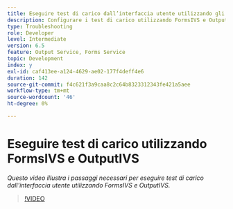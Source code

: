 ```yaml
---
title: Eseguire test di carico dall’interfaccia utente utilizzando gli esempi OOTB FormsIVS e OutputIVS
description: Configurare i test di carico utilizzando FormsIVS e OutputIVS
type: Troubleshooting
role: Developer
level: Intermediate
version: 6.5
feature: Output Service, Forms Service
topic: Development
index: y
exl-id: caf413ee-a124-4629-ae02-177f4deff4e6
duration: 142
source-git-commit: f4c621f3a9caa8c2c64b8323312343fe421a5aee
workflow-type: tm+mt
source-wordcount: '46'
ht-degree: 0%

---
```


# Eseguire test di carico utilizzando FormsIVS e OutputIVS

*Questo video illustra i passaggi necessari per eseguire test di carico dall&#39;interfaccia utente utilizzando FormsIVS e OutputIVS.*

>[!VIDEO](https://video.tv.adobe.com/v/335507?quality=12&learn=on)
